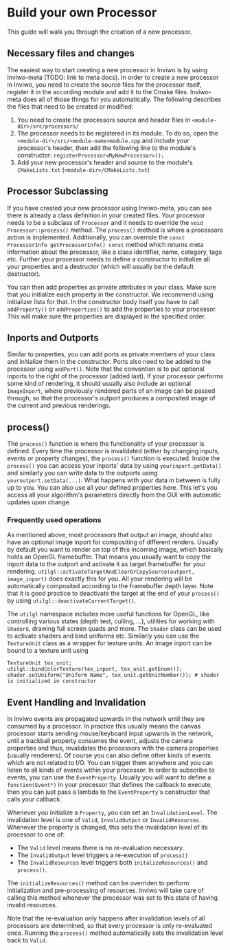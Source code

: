 # Build your own Processor
This guide will walk you through the creation of a new processor.

## Necessary files and changes
The easiest way to start creating a new processor in Inviwo is by using Inviwo-meta (TODO: link to meta docs).
In order to create a new processor in Inviwo, you need to create the source files for the processor itself, register it in the according module and add it to the Cmake files.
Inviwo-meta does all of those things for you automatically. The following describes the files that need to be created or modified:
1. You need to create the processors source and header files in `<module-dir>/src/processors/`
2. The processor needs to be registered in its module. To do so, open the `<module-dir>/src/<module-name>module.cpp` and include your processor's header, then add the following line to the module's constructor:
`registerProcessor<MyNewProcessor>();`
3. Add your new processor's header and source to the module's `CMakeLists.txt` (`<module-dir>/CMakeLists.txt`)


## Processor Subclassing
If you have created your new processor using Inviwo-meta, you can see there is already a class definition in your created files.
Your processor needs to be a subclass of `Processor` and it needs to override the `void Processor::process()` method. The `process()` method is where a processors action is implemented.
Additionally, you can override the `const ProcessorInfo getProcessorInfo() const` method which returns meta information about the processor, like a class identifier, name, category, tags etc.
Further your processor needs to define a constructor to initialize all your properties and a destructor (which will usually be the default destructor).

You can then add properties as private attributes in your class. Make sure that you initialize each property in the constructor. We recommend using initializer lists for that.
In the constructor body itself you have to call `addProperty()` or `addProperties()` to add the properties to your processor. This will make sure the properties are displayed in the specified order.

## Inports and Outports
Similar to properties, you can add ports as private members of your class and initialize them in the constructor. Ports also need to be added to the processor using `addPort()`. Note that the convention is to put optional inports to the right of the processor (added last). If your processor performs some kind of rendering, it should usually also include an optional `ImageInport`, where previously rendered parts of an image can be passed through, so that the processor's outport produces a composited image of the current and previous renderings.

## process()
The `process()` function is where the functionality of your processor is defined. Every time the processor is invalidated (either by changing inputs, events or property changes), the `process()` function is executed.
Inside the `process()` you can access your inports' data by using `yourinport.getData()` and similarly you can write data to the outports using `youroutport.setData(...)`. What happens with your data in between is fully up to you.
You can also use all your defined properties here. This let's you access all your algorithm's parameters directly from the GUI with automatic updates upon change.

### Frequently used operations
As mentioned above, most processors that output an image, should also have an optional image inport for compositing of different renders. Usually by default you want to render on top of this incoming image, which basically holds an OpenGL framebuffer. That means you usually want to copy the inport data to the outport and activate it as target framebuffer for your rendering. `utilgl::activateTargetAndClearOrCopySource(outport, image_inport)` does exactly this for you. All your rendering will be automatically composited according to the framebuffer depth layer. Note that it is good practice to deactivate the target at the end of your `process()` by using `utilgl::deactivateCurrentTarget()`.

The `utilgl` namespace includes more useful functions for OpenGL, like controlling various states (depth test, culling, ...), utilities for working with `Shader`s, drawing full screen quads and more.
The `Shader` class can be used to activate shaders and bind uniforms etc. Similarly you can use the `TextureUnit` class as a wrapper for texture units. An image inport can be bound to a texture unit using
```
TextureUnit tex_unit;
utilgl::bindColorTexture(tex_inport, tex_unit.getEnum());
shader.setUniform("Uniform Name", tex_unit.getUnitNumber()); # shader is initialized in constructor
```


## Event Handling and Invalidation
In Inviwo events are propagated upwards in the network until they are consumed by a processor. In practice this usually means the canvas processor starts sending mouse/keyboard input upwards in the network, until a trackball property consumes the event, adjusts the camera properties and thus, invalidates the processors with the camera properties (usually renderers). Of course you can also define other kinds of events which are not related to I/O. You can trigger them anywhere and you can listen to all kinds of events within your processor. In order to subscribe to events, you can use the `EventProperty`. Usually you will want to define a `function(Event*)` in your processor that defines the callback to execute, then you can just pass a lambda to the `EventProperty`'s constructor that calls your callback.

Whenever you initialize a `Property`, you can set an `InvalidationLevel`. The invalidation level is one of `Valid`, `InvalidOutput` or `InvalidResources`. Whenever the property is changed, this sets the invalidation level of its processor to one of:
- The `Valid` level means there is no re-evaluation necessary.
- The `InvalidOutput` level triggers a re-execution of `process()`
- The `InvalidResources` level triggers both `initalizeResources()` and `process()`.

The `initializeResources()` method can be overriden to perform initialization and pre-processing of resources. Inviwo will take care of calling this method whenever the processor was set to this state of having invalid resources.

Note that the re-evaluation only happens after invalidation levels of all processors are determined, so that every processor is only re-evaluated once. Running the `process()` method automatically sets the invalidation level back to `Valid`.
